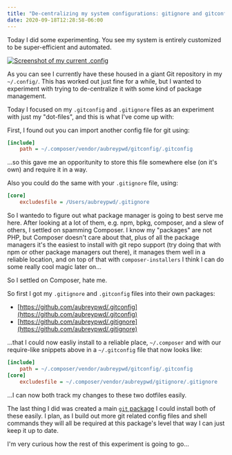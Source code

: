 ```yaml
---
title: "De-centralizing my system configurations: gitignore and gitconfig."
date: 2020-09-18T12:28:58-06:00
---
```


Today I did some experimenting. You see my system is entirely customized to be super-efficient and automated. 

[![Screenshot of my current .config](/images/greenshot-2020-09-18-184905.png)](/images/greenshot-2020-09-18-184905.png)

As you can see I currently have these housed in a giant Git repository in my `~/.config/`. This has worked out just fine for a while, but I wanted to experiment with trying to de-centralize it with some kind of package management.

Today I focused on my `.gitconfig` and `.gitignore` files as an experiment with just my "dot-files", and this is what I've come up with:

First, I found out you can import another config file for git using:

```ini
[include]
    path = ~/.composer/vendor/aubreypwd/gitconfig/.gitconfig
```

...so this gave me an opporitunity to store this file somewhere else (on it's own) and require it in a way.

Also you could do the same with your `.gitignore` file, using:

```ini
[core]
    excludesfile = /Users/aubreypwd/.gitignore
```

So I wantedo to figure out what package manager is going to best serve me here. After looking at a lot of them, e.g. npm, bpkg, composer, and a slew of others, I settled on spamming Composer. I know my "packages" are not PHP, but Composer doesn't care about that, plus of all the package managers it's the easiest to install with git repo support (try doing that with npm or other package managers out there), it manages them well in a reliable location, and on top of that with `composer-installers` I think I can do some really cool magic later on...

So I settled on Composer, hate me. 

So first I got my `.gitignore` and `.gitconfig` files into their own packages:

- [https://github.com/aubreypwd/.gitconfig](https://github.com/aubreypwd/.gitconfig)
- [https://github.com/aubreypwd/.gitignore](https://github.com/aubreypwd/.gitignore)

...that I could now easliy install to a reliable place, `~/.composer` and with our require-like snippets above in a `~/.gitconfig` file that now looks like:

```ini
[include]
    path = ~/.composer/vendor/aubreypwd/gitconfig/.gitconfig
[core]
    excludesfile = ~/.composer/vendor/aubreypwd/gitignore/.gitignore
```

...I can now both track my changes to these two dotfiles easily.

The last thing I did was created a main [`git` package](https://github.com/aubreypwd/git) I could install both of these easily. I plan, as I build out more git related config files and shell commands they will all be required at this package's level that way I can just keep it up to date.

I'm very curious how the rest of this experiment is going to go...
